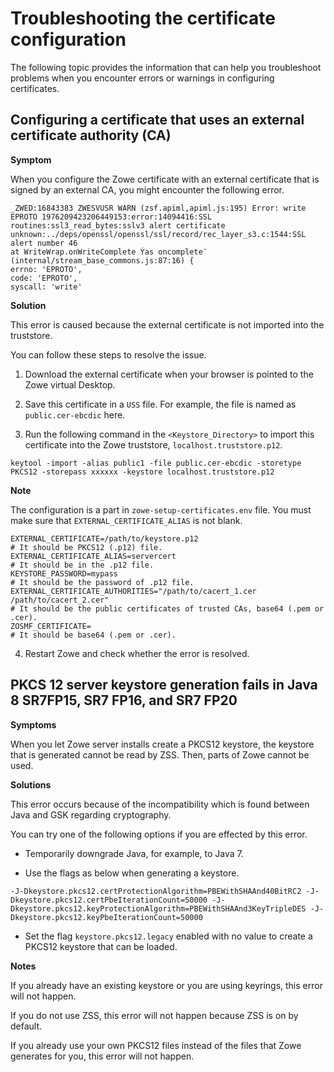 # Troubleshooting the certificate configuration

The following topic provides the information that can help you troubleshoot problems when you encounter errors or warnings in configuring certificates.

## Configuring a certificate that uses an external certificate authority (CA)

**Symptom**

When you configure the Zowe certificate with an external certificate that is signed by an external CA, you might encounter the following error.

```
_ZWED:16843383 ZWESVUSR WARN (zsf.apiml,apiml.js:195) Error: write EPROTO 1976209423206449153:error:14094416:SSL routines:ssl3_read_bytes:sslv3 alert certificate unknown:../deps/openssl/openssl/ssl/record/rec_layer_s3.c:1544:SSL alert number 46
at WriteWrap.onWriteComplete Ýas oncomplete¨ (internal/stream_base_commons.js:87:16) {
errno: 'EPROTO',
code: 'EPROTO',
syscall: 'write'
```


**Solution**

This error is caused because the external certificate is not imported into the truststore.

You can follow these steps to resolve the issue.

1. Download the external certificate when your browser is pointed to the Zowe virtual Desktop.

2. Save this certificate in a `USS` file. For example, the file is named as `public.cer-ebcdic` here.

3. Run the following command in the `<Keystore_Directory>` to import this certificate into the Zowe truststore, `localhost.truststore.p12`.

```
keytool -import -alias public1 -file public.cer-ebcdic -storetype PKCS12 -storepass xxxxxx -keystore localhost.truststore.p12
```

**Note**

The configuration is a part in `zowe-setup-certificates.env` file. You must make sure that `EXTERNAL_CERTIFICATE_ALIAS` is not blank.

```shell
EXTERNAL_CERTIFICATE=/path/to/keystore.p12
# It should be PKCS12 (.p12) file.
EXTERNAL_CERTIFICATE_ALIAS=servercert
# It should be in the .p12 file.
KEYSTORE_PASSWORD=mypass
# It should be the password of .p12 file.
EXTERNAL_CERTIFICATE_AUTHORITIES="/path/to/cacert_1.cer /path/to/cacert_2.cer"
# It should be the public certificates of trusted CAs, base64 (.pem or .cer).
ZOSMF_CERTIFICATE= 
# It should be base64 (.pem or .cer).
```

4. Restart Zowe and check whether the error is resolved.

## PKCS 12 server keystore generation fails in Java 8 SR7FP15, SR7 FP16, and SR7 FP20

**Symptoms**

When you let Zowe server installs create a PKCS12 keystore, the keystore that is generated cannot be read by ZSS. Then, parts of Zowe cannot be used. 

**Solutions**

This error occurs because of the incompatibility which is found between Java and GSK regarding cryptography.

You can try one of the following options if you are effected by this error.

- Temporarily downgrade Java, for example, to Java 7.

- Use the flags as below when generating a keystore. 

```
-J-Dkeystore.pkcs12.certProtectionAlgorithm=PBEWithSHAAnd40BitRC2 -J-
Dkeystore.pkcs12.certPbeIterationCount=50000 -J-
Dkeystore.pkcs12.keyProtectionAlgorithm=PBEWithSHAAnd3KeyTripleDES -J-
Dkeystore.pkcs12.keyPbeIterationCount=50000
```

- Set the flag `keystore.pkcs12.legacy` enabled with no value to create a PKCS12 keystore that can be loaded.

**Notes**

If you already have an existing keystore or you are using keyrings, this error will not happen.

If you do not use ZSS, this error will not happen because ZSS is on by default.

If you already use your own PKCS12 files instead of the files that Zowe generates for you, this error will not happen. 

